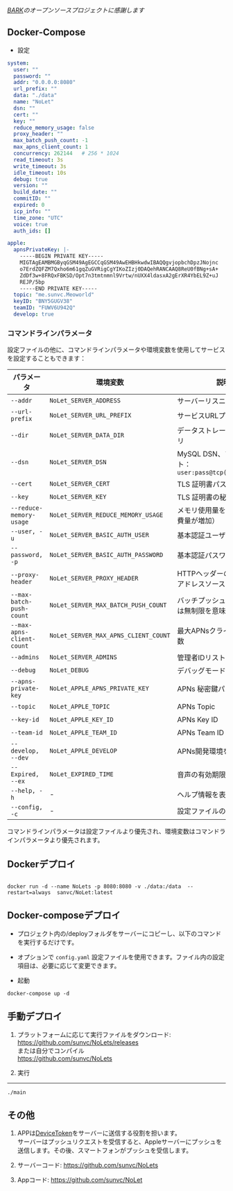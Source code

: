 *[BARK](https://github.com/Finb/Bark)のオープンソースプロジェクトに感謝します*

## Docker-Compose 
* 設定

```yaml
system:
  user: ""
  password: ""
  addr: "0.0.0.0:8080"
  url_prefix: ""
  data: "./data"
  name: "NoLet"
  dsn: ""
  cert: ""
  key: ""
  reduce_memory_usage: false
  proxy_header: ""
  max_batch_push_count: -1
  max_apns_client_count: 1
  concurrency: 262144   # 256 * 1024
  read_timeout: 3s
  write_timeout: 3s
  idle_timeout: 10s
  debug: true
  version: ""
  build_date: ""
  commitID: ""
  expired: 0
  icp_info: ""
  time_zone: "UTC"
  voice: true
  auth_ids: []

apple:
  apnsPrivateKey: |-
    -----BEGIN PRIVATE KEY-----
    MIGTAgEAMBMGByqGSM49AgEGCCqGSM49AwEHBHkwdwIBAQQgvjopbchDpzJNojnc
    o7ErdZQFZM7Qxho6m61gqZuGVRigCgYIKoZIzj0DAQehRANCAAQ8ReU0fBNg+sA+
    ZdDf3w+8FRQxFBKSD/Opt7n3tmtnmnl9Vrtw/nUXX4ldasxA2gErXR4YbEL9Z+uJ
    REJP/5bp
    -----END PRIVATE KEY-----
  topic: "me.sunvc.Meoworld"
  keyID: "BNY5GUGV38"
  teamID: "FUWV6U942Q"
  develop: true


```

### コマンドラインパラメータ

設定ファイルの他に、コマンドラインパラメータや環境変数を使用してサービスを設定することもできます：


| パラメータ | 環境変数 | 説明 | デフォルト値 |
|------|----------|------|--------|
| `--addr` | `NoLet_SERVER_ADDRESS` | サーバーリスニングアドレス | `0.0.0.0:8080` |
| `--url-prefix` | `NoLet_SERVER_URL_PREFIX` | サービスURLプレフィックス | `/` |
| `--dir` | `NoLet_SERVER_DATA_DIR` | データストレージディレクトリ | `./data` |
| `--dsn` | `NoLet_SERVER_DSN` | MySQL DSN、フォーマット：`user:pass@tcp(host)/dbname` | 空 |
| `--cert` | `NoLet_SERVER_CERT` | TLS 証明書パス | 空 |
| `--key` | `NoLet_SERVER_KEY` | TLS 証明書の秘密鍵パス | 空 |
| `--reduce-memory-usage` | `NoLet_SERVER_REDUCE_MEMORY_USAGE` | メモリ使用量を削減（CPU消費量が増加） | `false` |
| `--user, -u` | `NoLet_SERVER_BASIC_AUTH_USER` | 基本認証ユーザー名 | 空 |
| `--password, -p` | `NoLet_SERVER_BASIC_AUTH_PASSWORD` | 基本認証パスワード | 空 |
| `--proxy-header` | `NoLet_SERVER_PROXY_HEADER` | HTTPヘッダーのリモートIPアドレスソース | 空 |
| `--max-batch-push-count` | `NoLet_SERVER_MAX_BATCH_PUSH_COUNT` | バッチプッシュの最大数、`-1`は無制限を意味する | `-1` |
| `--max-apns-client-count` | `NoLet_SERVER_MAX_APNS_CLIENT_COUNT` | 最大APNsクライアント接続数 | `1` |
| `--admins` | `NoLet_SERVER_ADMINS` | 管理者IDリスト | 空 |
| `--debug` | `NoLet_DEBUG` | デバッグモードを有効にする | `false` |
| `--apns-private-key` | `NoLet_APPLE_APNS_PRIVATE_KEY` | APNs 秘密鍵パス | 空 |
| `--topic` | `NoLet_APPLE_TOPIC` | APNs Topic | 空 |
| `--key-id` | `NoLet_APPLE_KEY_ID` | APNs Key ID | 空 |
| `--team-id` | `NoLet_APPLE_TEAM_ID` | APNs Team ID | 空 |
| `--develop, --dev` | `NoLet_APPLE_DEVELOP` | APNs開発環境を有効にする | `false` |
| `--Expired, --ex` | `NoLet_EXPIRED_TIME` | 音声の有効期限（秒） | `120` |
| `--help, -h` | - | ヘルプ情報を表示 | - |
| `--config, -c` | - | 設定ファイルのパスを指定 | - |

コマンドラインパラメータは設定ファイルより優先され、環境変数はコマンドラインパラメータより優先されます。

## Dockerデプロイ

```shell

docker run -d --name NoLets -p 8080:8080 -v ./data:/data  --restart=always  sanvc/NoLet:latest
```

## Docker-composeデプロイ
* プロジェクト内の/deployフォルダをサーバーにコピーし、以下のコマンドを実行するだけです。
* オプションで `config.yaml` 設定ファイルを使用できます。ファイル内の設定項目は、必要に応じて変更できます。

* 起動
```shell
docker-compose up -d
```

## 手動デプロイ

1. プラットフォームに応じて実行ファイルをダウンロード:<br> <a href='https://github.com/sunvc/NoLets/releases'>https://github.com/sunvc/NoLets/releases</a><br>
または自分でコンパイル<br>
<a href="https://github.com/sunvc/NoLets">https://github.com/sunvc/NoLets</a>

2. 実行
---
```
./main
```

## その他

1. APPは<a href="https://developer.apple.com/documentation/uikit/uiapplicationdelegate/1622958-application">DeviceToken</a>をサーバーに送信する役割を担います。<br>サーバーはプッシュリクエストを受信すると、Appleサーバーにプッシュを送信します。その後、スマートフォンがプッシュを受信します。

2. サーバーコード: <a href='https://github.com/sunvc/NoLets'>https://github.com/sunvc/NoLets</a><br>

3. Appコード: <a href="https://github.com/sunvc/NoLet">https://github.com/sunvc/NoLet</a>


